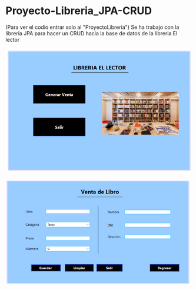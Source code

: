 # Proyecto-Libreria_JPA-CRUD
(Para ver el codio entrar solo al "ProyectoLibreria")
Se ha trabajo con la libreria JPA para hacer un CRUD hacia la base de datos de la libreria  El lector 

![](ImagenesProyecto_Libreria/Foto1.PNG)



![](ImagenesProyecto_Libreria/foto2.PNG)
